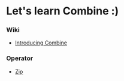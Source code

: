 # Let's learn Combine :)

### Wiki
- <a href="https://github.com/kyeoeol/combine-learning/wiki/Introducing-Combine">Introducing Combine</a>

### Operator
- <a href="https://github.com/kyeoeol/combine-learning/wiki/%5BOperator%5D-Zip">Zip</a>

